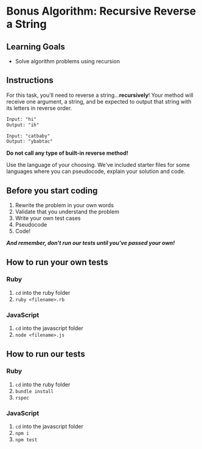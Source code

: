 # Bonus Algorithm: Recursive Reverse a String

## Learning Goals

- Solve algorithm problems using recursion

## Instructions

For this task, you'll need to reverse a string...**recursively**! Your method
will receive one argument, a string, and be expected to output that string with
its letters in reverse order.

```txt
Input: "hi"
Output: "ih"

Input: "catbaby"
Output: "ybabtac"
```

**Do not call any type of built-in reverse method!**

Use the language of your choosing. We've included starter files for some
languages where you can pseudocode, explain your solution and code.

## Before you start coding

1. Rewrite the problem in your own words
2. Validate that you understand the problem
3. Write your own test cases
4. Pseudocode
5. Code!

**_And remember, don't run our tests until you've passed your own!_**

## How to run your own tests

### Ruby

1. `cd` into the ruby folder
2. `ruby <filename>.rb`

### JavaScript

1. `cd` into the javascript folder
2. `node <filename>.js`

## How to run our tests

### Ruby

1. `cd` into the ruby folder
2. `bundle install`
3. `rspec`

### JavaScript

1. `cd` into the javascript folder
2. `npm i`
3. `npm test`
